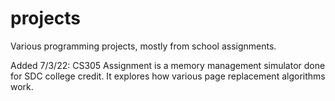 # projects
Various programming projects, mostly from school assignments.

Added 7/3/22:
CS305 Assignment is a memory management simulator done for SDC college credit. It explores how various page replacement algorithms work.
